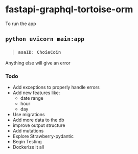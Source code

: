 # fastapi-graphql-tortoise-orm

To run the app  
## `python uvicorn main:app`  
> ### `asaID: ChoieCoin`   
Anything else will give an error


### Todo
* Add exceptions to properly handle errors
* Add new features like: 
  * date range 
  * hour
  * day
* Use migrations
* Add more data to the db
* improve output structure
* Add mutations
* Explore Strawberry-pydantic
* Begin Testing
* Dockerize it all 
